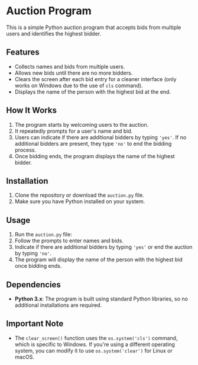 # Auction Program

This is a simple Python auction program that accepts bids from multiple users and identifies the highest bidder.

## Features

- Collects names and bids from multiple users.
- Allows new bids until there are no more bidders.
- Clears the screen after each bid entry for a cleaner interface (only works on Windows due to the use of `cls` command).
- Displays the name of the person with the highest bid at the end.

## How It Works

1. The program starts by welcoming users to the auction.
2. It repeatedly prompts for a user's name and bid.
3. Users can indicate if there are additional bidders by typing `'yes'`. If no additional bidders are present, they type `'no'` to end the bidding process.
4. Once bidding ends, the program displays the name of the highest bidder.

## Installation

1. Clone the repository or download the `auction.py` file.
2. Make sure you have Python installed on your system.

## Usage

1. Run the `auction.py` file:
2. Follow the prompts to enter names and bids.
3. Indicate if there are additional bidders by typing `'yes'` or end the auction by typing `'no'`.
4. The program will display the name of the person with the highest bid once bidding ends.

## Dependencies

- **Python 3.x**: The program is built using standard Python libraries, so no additional installations are required.

## Important Note

- The `clear_screen()` function uses the `os.system('cls')` command, which is specific to Windows. If you're using a different operating system, you can modify it to use `os.system('clear')` for Linux or macOS.



